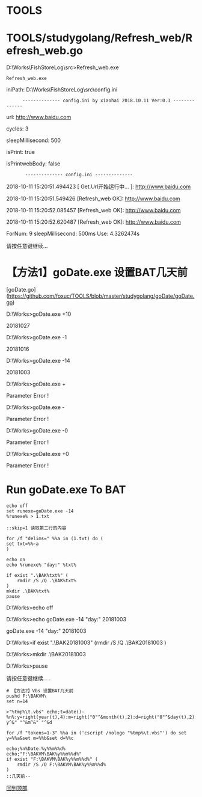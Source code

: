 # TOOLS
# TOOLS/studygolang/Refresh_web/Refresh_web.go

<p>D:\Works\FishStoreLog\src>Refresh_web.exe </p>
<pre><code>Refresh_web.exe</code></pre>

iniPath: D:\Works\FishStoreLog\src\config.ini

          -------------- config.ini by xiaohai 2018.10.11 Ver:0.3 --------------
          
url:  http://www.baidu.com

cycles:  3

sleepMillisecond:  500

isPrint:  true

isPrintwebBody:  false

           -------------- config.ini --------------
           


2018-10-11 15:20:51.494423 [   Get.Url开始运行中...  ]: http://www.baidu.com

2018-10-11 15:20:51.549426 [Refresh_web OK]: http://www.baidu.com

2018-10-11 15:20:52.085457 [Refresh_web OK]: http://www.baidu.com

2018-10-11 15:20:52.620487 [Refresh_web OK]: http://www.baidu.com

ForNum: 9  sleepMillisecond: 500ms  Use: 4.3262474s

请按任意键继续...

# 【方法1】goDate.exe 设置BAT几天前
[goDate.go] (https://github.com/foxuc/TOOLS/blob/master/studygolang/goDate/goDate.go)

D:\Works\>goDate.exe +10

20181027

D:\Works\>goDate.exe -1

20181016

D:\Works\>goDate.exe -14

20181003

D:\Works\>goDate.exe +

Parameter Error !

D:\Works\>goDate.exe -

Parameter Error !

D:\Works\>goDate.exe -0

Parameter Error !

D:\Works\>goDate.exe +0

Parameter Error !


# Run goDate.exe To BAT
```
echo off
set runexe=goDate.exe -14
%runexe% > 1.txt

::skip=1 读取第二行的内容

for /f "delims=" %%a in (1.txt) do (
set txt=%%~a
)

echo on
echo %runexe% "day:" %txt%

if exist ".\BAK%txt%" (
    rmdir /S /Q .\BAK%txt%
)
mkdir .\BAK%txt%
pause
```
>>>
D:\Works\>echo off

D:\Works\>echo goDate.exe -14 "day:" 20181003

goDate.exe -14 "day:" 20181003

D:\Works\>if exist ".\BAK20181003" (rmdir /S /Q .\BAK20181003 )

D:\Works\>mkdir .\BAK20181003

D:\Works\>pause

请按任意键继续. . .
>>>


```
# 【方法2】Vbs 设置BAT几天前
pushd F:\BAKVM\
set n=14

>"%tmp%\t.vbs" echo;t=date()-%n%:y=right(year(t),4):m=right("0"^&month(t),2):d=right("0"^&day(t),2):wscript.echo y^&" "^&m^&" "^&d

for /f "tokens=1-3" %%a in ('cscript /nologo "%tmp%\t.vbs"') do set y=%%a&set m=%%b&set d=%%c

echo;%n%Date:%y%%m%%d%
echo;"F:\BAKVM\BAK%y%%m%%d%"
if exist "F:\BAKVM\BAK%y%%m%%d%" (
    rmdir /S /Q F:\BAKVM\BAK%y%%m%%d%
)
::几天前--
```

[回到顶部](#readme)
